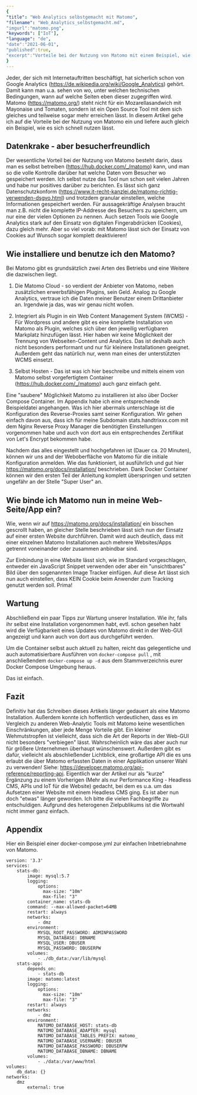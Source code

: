 ```yaml
---
{
"title": "Web Analytics selbstgemacht mit Matomo",
"filename": "Web_Analytics_selbstgemacht.md",
"imgurl":"matomo.png",
"keywords": ["IoT"],
"language": "de",
"date":"2021-06-01",
"published":true,
"excerpt":"Vorteile bei der Nutzung von Matomo mit einem Beispiel, wie es sich schnell nutzen lässt."
}
---
```

Jeder, der sich mit Internetauftritten beschäftigt, hat sicherlich schon von Google Analytics (https://de.wikipedia.org/wiki/Google_Analytics) gehört. Damit kann man u.a. sehen von wo, unter welchen technischen Bedingungen, wann auf welche Seiten eben dieser zugegriffen wird. Matomo (https://matomo.org/) steht nicht für ein Mozarellasandwich mit Mayonaise und Tomaten, sondern ist ein Open Source Tool mit dem sich gleiches und teilweise sogar mehr erreichen lässt. In diesem Artikel gehe ich auf die Vorteile bei der Nutzung von Matomo ein und liefere auch gleich ein Beispiel, wie es sich schnell nutzen lässt.

## Datenkrake - aber besucherfreundlich
Der wesentliche Vorteil bei der Nutzung von Matomo besteht darin, dass man es selbst betreiben (https://hub.docker.com/_/matomo) kann, und man so die volle Kontrolle darüber hat welche Daten vom Besucher wo gespeichert werden. Ich selbst nutze das Tool nun schon seit vielen Jahren und habe nur positives darüber zu berichten. Es lässt sich ganz Datenschutzkonform (https://www.it-recht-kanzlei.de/matomo-richtig-verwenden-dsgvo.html) und trotzdem granular einstellen, welche Informationen gespeichert werden. Für aussagekräftige Analysen braucht man z.B. nicht die komplette IP-Addresse des Besuchers zu speichern, um nur eine der vielen Optionen zu nennen. Auch setzen Tools wie Google Analytics stark auf den Einsatz von digitalen Fingerabdrücken (Cookies), dazu gleich mehr. Aber so viel vorab: mit Matomo lässt sich der Einsatz von Cookies auf Wunsch sogar komplett deaktivieren!


## Wie installiere und benutze ich den Matomo?
Bei Matomo gibt es grundsätzlich zwei Arten des Betriebs und eine Weitere die dazwischen liegt.

1. Die Matomo Cloud - so verdient der Anbieter von Matomo, neben zusätzlichen erwerbsfähigen Plugins, sein Geld. Analog zu Google Analytics, vertraue ich die Daten meiner Benutzer einem Drittanbieter an. Irgendwie ja das, was wir genau nicht wollen.

2. Integriert als Plugin in ein Web Content Management System (WCMS) - Für Wordpress und andere gibt es eine komplette Installation von Matomo als Plugin, welches sich über den jeweilig verfügbaren Markplatz hinzufügen lässt. Hier haben wir keine Möglichkeit der Trennung von Webseiten-Content und Analytics. Das ist deshalb auch nicht besonders performant und nur für kleinere Installationen geeignet. Außerdem geht das natürlich nur, wenn man eines der unterstützten WCMS einsetzt.

3. Selbst Hosten - Das ist was ich hier beschreibe und mittels einem von Matomo selbst vorgefertigtem Container (https://hub.docker.com/_/matomo) auch ganz einfach geht.

Eine "saubere" Möglichkeit Matomo zu installieren ist also über Docker Compose Container. Im Appendix habe ich eine entsprechende Beispieldatei angehangen. Was ich hier abermals unterschlage ist die Konfiguration des Reverse-Proxies samt seiner Konfiguration. Wir gehen einfach davon aus, dass ich für meine Subdomain stats.handtrixxx.com mit dem Nginx Reverse Proxy Manager die benötigten Einstellungen vorgenommen habe und auch von dort aus ein entsprechendes Zertifikat von Let's Encrypt bekommen habe.

Nachdem das alles eingestellt und hochgefahren ist (Dauer ca. 20 Minuten), können wir uns and der Weboberfläche von Matomo für die initiale Konfiguration anmelden. Wie das funktioniert, ist ausführlich und gut hier https://matomo.org/docs/installation/ beschrieben. Dank Docker Container können wir den ersten Teil der Anleitung komplett überspringen und setzten ungefähr an der Stelle "Super User" an.

## Wie binde ich Matomo nun in meine Web-Seite/App ein?
Wie, wenn wir auf https://matomo.org/docs/installation/ ein bisschen gescrollt haben, an gleicher Stelle beschrieben lässt sich nun der Einsatz auf einer ersten Website durchführen. Damit wird auch deutlich, dass mit einer einzelnen Matomo Installationen auch mehrere Websites/Apps getrennt voneinander oder zusammen anbindbar sind.

Zur Einbindung in eine Website lässt sich, wie im Standard vorgeschlagen, entweder ein JavaScript Snippet verwenden oder aber ein "unsichtbares" Bild über den sogenannten Image Tracker einfügen. Auf diese Art lässt sich nun auch einstellen, dass KEIN Cookie beim Anwender zum Tracking genutzt werden soll. Prima!

## Wartung
Abschließend ein paar Tipps zur Wartung unserer Installation. Wie ihr, falls ihr selbst eine Installation vorgenommen habt, evtl. schon gesehen habt wird die Verfügbarkeit eines Updates von Matomo direkt in der Web-GUI angezeigt und kann auch von dort aus durchgeführt werden.

Um die Container selbst auch aktuell zu halten, reicht das gelegentliche und auch automatisierbare Ausführen von `docker-compose pull` , mit anschließendem `docker-compose up -d` aus dem Stammverzeichnis eurer Docker Compose Umgebung heraus.

Das ist einfach.

## Fazit
Definitiv hat das Schreiben dieses Artikels länger gedauert als eine Matomo Installation. Außerdem konnte ich hoffentlich verdeutlichen, dass es im Vergleich zu anderen Web-Analytic Tools mit Matomo keine wesentlichen Einschränkungen, aber jede Menge Vorteile gibt. Ein kleiner Wehmutstropfen ist vielleicht, dass sich die Art der Reports in der Web-GUI nicht besonders "verbiegen" lässt. Wahrscheinlich wäre das aber auch nur für größere Unternehmen überhaupt wünschenswert. Außerdem gibt es dafür, vielleicht als abschließender Lichtblick, eine großartige API die es uns erlaubt die über Matomo erfassten Daten in einer Applikation unserer Wahl zu verwenden! Siehe: https://developer.matomo.org/api-reference/reporting-api. Eigentlich war der Artikel nur als "kurze" Ergänzung zu einem Vorherigen (Mehr als nur Performance King - Headless CMS, APIs und IoT für die Website) gedacht, bei dem es u.a. um das Aufsetzen einer Website mit einem Headless CMS ging. Es ist aber nun doch "etwas" länger geworden. Ich bitte die vielen Fachbegriffe zu entschuldigen. Aufgrund des heterogenen Zielpublikums ist die Wortwahl nicht immer ganz einfach.

## Appendix
Hier ein Beispiel einer docker-compose.yml zur einfachen Inbetriebnahme von Matomo.

```
version: '3.3'
services:
    stats-db:
        image: mysql:5.7
        logging:
            options:
              max-size: "10m"
              max-file: "3"
        container_name: stats-db
        command: --max-allowed-packet=64MB
        restart: always
        networks: 
            - dmz
        environment:
            MYSQL_ROOT_PASSWORD: ADMINPASSWORD
            MYSQL_DATABASE: DBNAME
            MYSQL_USER: DBUSER
            MYSQL_PASSWORD: DBUSERPW
        volumes:
            - ./db_data:/var/lib/mysql
    stats-app:
        depends_on:
            - stats-db
        image: matomo:latest
        logging:
            options:
              max-size: "10m"
              max-file: "3"
        restart: always
        networks: 
            - dmz
        environment:
            MATOMO_DATABASE_HOST: stats-db
            MATOMO_DATABASE_ADAPTER: mysql
            MATOMO_DATABASE_TABLES_PREFIX: matomo_
            MATOMO_DATABASE_USERNAME: DBUSER
            MATOMO_DATABASE_PASSWORD: DBUSERPW
            MATOMO_DATABASE_DBNAME: DBNAME
        volumes:
            - ./data:/var/www/html
volumes:
    db_data: {}
networks:
    dmz
        external: true
```
            